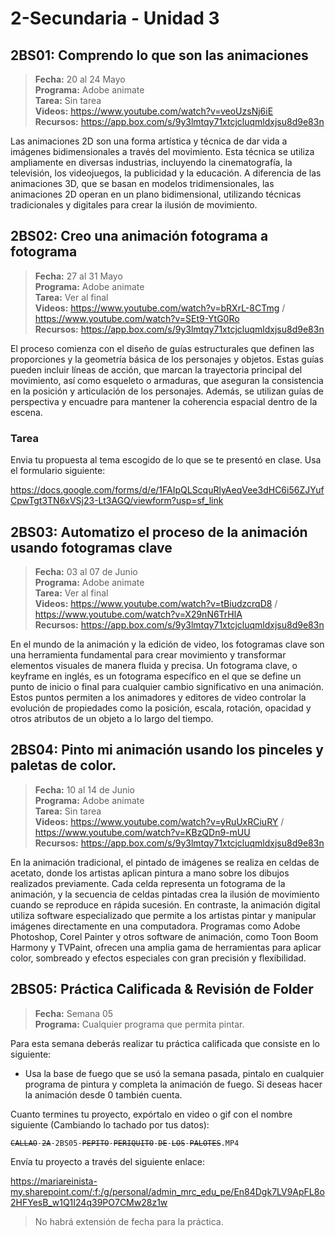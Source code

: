 # 2-Secundaria - Unidad 3

## 2BS01: Comprendo lo que son las animaciones

> <i class="bi bi-calendar"></i> **Fecha:** 20 al 24 Mayo<br><i class="bi bi-laptop"></i> **Programa:** Adobe animate <br><i class="bi bi-clipboard-check"></i> **Tarea:** Sin tarea <br><i class="bi bi-youtube txt-red"></i> **Videos:** https://www.youtube.com/watch?v=veoUzsNj6iE<br><i class="bi bi-files"></i> **Recursos:** https://app.box.com/s/9y3lmtqy71xtcjcluqmldxjsu8d9e83n

Las animaciones 2D son una forma artística y técnica de dar vida a imágenes bidimensionales a través del movimiento. Esta técnica se utiliza ampliamente en diversas industrias, incluyendo la cinematografía, la televisión, los videojuegos, la publicidad y la educación. A diferencia de las animaciones 3D, que se basan en modelos tridimensionales, las animaciones 2D operan en un plano bidimensional, utilizando técnicas tradicionales y digitales para crear la ilusión de movimiento.

## 2BS02: Creo una animación fotograma a fotograma

> <i class="bi bi-calendar"></i> **Fecha:** 27 al 31 Mayo<br><i class="bi bi-laptop"></i> **Programa:** Adobe animate<br><i class="bi bi-clipboard-check"></i> **Tarea:** Ver al final <br><i class="bi bi-youtube txt-red"></i> **Videos:** https://www.youtube.com/watch?v=bRXrL-8CTmg / https://www.youtube.com/watch?v=SEt9-YtG0Ro<br><i class="bi bi-files"></i> **Recursos:** https://app.box.com/s/9y3lmtqy71xtcjcluqmldxjsu8d9e83n

El proceso comienza con el diseño de guías estructurales que definen las proporciones y la geometría básica de los personajes y objetos. Estas guías pueden incluir líneas de acción, que marcan la trayectoria principal del movimiento, así como esqueleto o armaduras, que aseguran la consistencia en la posición y articulación de los personajes. Además, se utilizan guías de perspectiva y encuadre para mantener la coherencia espacial dentro de la escena.

### Tarea

Envia tu propuesta al tema escogido de lo que se te presentó en clase. Usa el formulario siguiente:

https://docs.google.com/forms/d/e/1FAIpQLScquRlyAeqVee3dHC6i56ZJYufCpwTgt3TN6xVSj23-Lt3AGQ/viewform?usp=sf_link

## 2BS03: Automatizo el proceso de la animación usando fotogramas clave

> <i class="bi bi-calendar"></i> **Fecha:** 03 al 07 de Junio<br><i class="bi bi-laptop"></i> **Programa:** Adobe animate<br><i class="bi bi-clipboard-check"></i> **Tarea:** Ver al final <br><i class="bi bi-youtube txt-red"></i> **Videos:** https://www.youtube.com/watch?v=tBiudzcrqD8 / https://www.youtube.com/watch?v=X29nN6TrHlA<br><i class="bi bi-files"></i> **Recursos:** https://app.box.com/s/9y3lmtqy71xtcjcluqmldxjsu8d9e83n

En el mundo de la animación y la edición de video, los fotogramas clave son una herramienta fundamental para crear movimiento y transformar elementos visuales de manera fluida y precisa. Un fotograma clave, o keyframe en inglés, es un fotograma específico en el que se define un punto de inicio o final para cualquier cambio significativo en una animación. Estos puntos permiten a los animadores y editores de video controlar la evolución de propiedades como la posición, escala, rotación, opacidad y otros atributos de un objeto a lo largo del tiempo.

## 2BS04: Pinto mi animación usando los pinceles y paletas de color.

> <i class="bi bi-calendar"></i> **Fecha:** 10 al 14 de Junio<br><i class="bi bi-laptop"></i> **Programa:** Adobe animate<br><i class="bi bi-clipboard-check"></i> **Tarea:** Sin tarea <br><i class="bi bi-youtube txt-red"></i> **Videos:** https://www.youtube.com/watch?v=yRuUxRCiuRY / https://www.youtube.com/watch?v=KBzQDn9-mUU<br><i class="bi bi-files"></i> **Recursos:** https://app.box.com/s/9y3lmtqy71xtcjcluqmldxjsu8d9e83n

En la animación tradicional, el pintado de imágenes se realiza en celdas de acetato, donde los artistas aplican pintura a mano sobre los dibujos realizados previamente. Cada celda representa un fotograma de la animación, y la secuencia de celdas pintadas crea la ilusión de movimiento cuando se reproduce en rápida sucesión. En contraste, la animación digital utiliza software especializado que permite a los artistas pintar y manipular imágenes directamente en una computadora. Programas como Adobe Photoshop, Corel Painter y otros software de animación, como Toon Boom Harmony y TVPaint, ofrecen una amplia gama de herramientas para aplicar color, sombreado y efectos especiales con gran precisión y flexibilidad.

## 2BS05: Práctica Calificada & Revisión de Folder

> <i class="bi bi-calendar"></i> **Fecha:** Semana 05<br><i class="bi bi-laptop"></i> **Programa:** Cualquier programa que permita pintar.

Para esta semana deberás realizar tu práctica calificada que consiste en lo siguiente:

- Usa la base de fuego que se usó la semana pasada, pintalo en cualquier programa de pintura y completa la animación de fuego. Si deseas hacer la animación desde 0 también cuenta.

Cuanto termines tu proyecto, expórtalo en video o gif con el nombre siguiente (Cambiando lo tachado por tus datos):

<code><del>CALLAO</del>-<del>2A</del>-2BS05-<del>PEPITO</del>-<del>PERIQUITO</del>-<del>DE</del>-<del>LOS</del>-<del>PALOTES</del>.MP4</code>

Envía tu proyecto a través del siguiente enlace:

https://mariareinista-my.sharepoint.com/:f:/g/personal/admin_mrc_edu_pe/En84Dgk7LV9ApFL8o2HFYesB_w1Q1I24q39PO7CMw28z1w

> No habrá extensión de fecha para la práctica.

